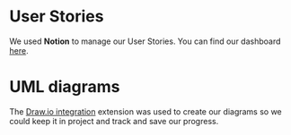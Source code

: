 # User Stories 

We used **Notion** to manage our User Stories. You can find our dashboard [here](https://www.notion.so/8e6cc84c5a444cbc9fd0de9b800348e2?v=b188190fdcb84d1bae9a8e8f79dbe23e).

# UML diagrams

The [Draw.io integration](https://marketplace.visualstudio.com/items?itemName=hediet.vscode-drawio) extension was used to create our diagrams so we could keep it in project and track and save our progress.
